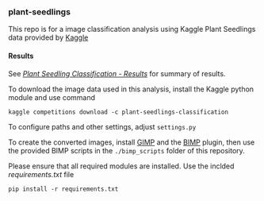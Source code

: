 ### plant-seedlings
This repo is for a image classification analysis using Kaggle Plant Seedlings data provided by [Kaggle](https://www.kaggle.com/c/plant-seedlings-classification)

#### Results
See [_Plant Seedling Classification - Results_](Plant%20Seedling%20Classification%20-%20Results.ipynb) for summary of results.

To download the image data used in this analysis, install the Kaggle python module and use command

`kaggle competitions download -c plant-seedlings-classification`

To configure paths and other settings, adjust `settings.py`

To create the converted images, install [GIMP](https://www.gimp.org) and the [BIMP](https://alessandrofrancesconi.it/projects/bimp/) plugin, then use the provided BIMP scripts in the `./bimp_scripts` folder of this repository.

Please ensure that all required modules are installed. Use the inclded _requirements.txt_ file

`pip install -r requirements.txt`

